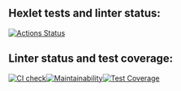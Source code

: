 ## Hexlet tests and linter status:
[![Actions Status](https://github.com/chickenzombie/frontend-project-46/workflows/hexlet-check/badge.svg)](https://github.com/chickenzombie/frontend-project-46/actions)

## Linter status and test coverage:
[![CI check](https://github.com/chickenzombie/frontend-project-46/actions/workflows/test.yml/badge.svg)](https://github.com/chickenzombie/frontend-project-46/actions/workflows/test.yml)[![Maintainability](https://api.codeclimate.com/v1/badges/13bb25d0d01315ffad2c/maintainability)](https://codeclimate.com/github/chickenzombie/frontend-project-46/maintainability)[![Test Coverage](https://api.codeclimate.com/v1/badges/13bb25d0d01315ffad2c/test_coverage)](https://codeclimate.com/github/chickenzombie/frontend-project-46/test_coverage)